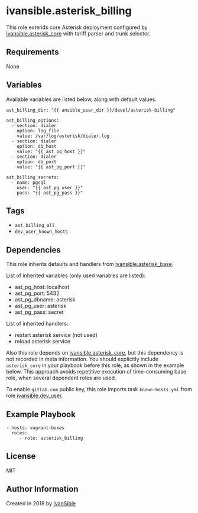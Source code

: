 # ivansible.asterisk_billing

This role extends core Asterisk deployment configured by
[ivansible.asterisk_core](https://github.com/ivansible/asterisk-core)
with tariff parser and trunk selector.


## Requirements

None


## Variables

Available variables are listed below, along with default values.

    ast_billing_dir: "{{ ansible_user_dir }}/devel/asterisk-billing"

    ast_billing_options:
      - section: dialer
        option: log_file
        value: /var/log/asterisk/dialer.log
      - section: dialer
        option: db_host
        value: "{{ ast_pg_host }}"
      - section: dialer
        option: db_port
        value: "{{ ast_pg_port }}"

    ast_billing_secrets:
      - name: pgsql
        user: "{{ ast_pg_user }}"
        pass: "{{ ast_pg_pass }}"


## Tags

- `ast_billing_all`
- `dev_user_known_hosts`


## Dependencies

This role inherits defaults and handlers from
[ivansible.asterisk_base](https://github.com/ivansible/asterisk-base).

List of inherited variables (only used variables are listed):
  - ast_pg_host: localhost
  - ast_pg_port: 5432
  - ast_pg_dbname: asterisk
  - ast_pg_user: asterisk
  - ast_pg_pass: secret

List of inherited handlers:
  - restart asterisk service (not used)
  - reload asterisk service

Also this role depends on
[ivansible.asterisk_core](https://github.com/ivansible/asterisk-core),
but this dependency is not recorded in meta information.
You should explicitly include `asterisk_core` in your playbook before
this role, as shown in the example below. This approach avoids repetitive
execution of time-consuming base role, when several dependent roles are used.

To enable `gitlab.com` public key, this role imports task `known-hosts.yml`
from role [ivansible.dev_user](https://github.com/ivansible/dev-user#tags).


## Example Playbook

    - hosts: vagrant-boxes
      roles:
         - role: asterisk_billing


## License

MIT

## Author Information

Created in 2018 by [IvanSible](https://github.com/ivansible)
